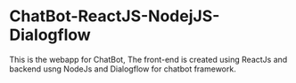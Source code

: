 # ChatBot-ReactJS-NodejJS-Dialogflow
This is the webapp for ChatBot, The front-end is created using ReactJs and backend usng NodeJs and Dialogflow for chatbot framework. 
